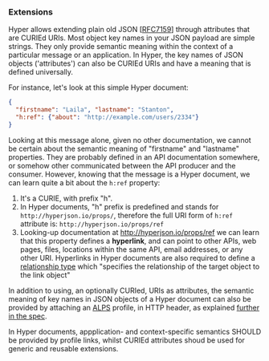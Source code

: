 ### Extensions

Hyper allows extending plain old JSON
[[RFC7159](https://tools.ietf.org/html/rfc7159)] through attributes that are
CURIEd URIs. Most object key names in your JSON payload are simple strings. They
only provide semantic meaning within the context of a particular message or an
application. In Hyper, the key names of JSON objects ('attributes') can also be
CURIEd URIs and have a meaning that is defined universally.

For instance, let's look at this simple Hyper document:

```json
{
  "firstname": "Laila", "lastname": "Stanton",
  "h:ref": {"about": "http://example.com/users/2334"}
}
```

Looking at this message alone, given no other documentation, we cannot be
certain about the semantic meaning of "firstname" and "lastname" properties.
They are probably defined in an API documentation somewhere, or somehow other
communicated between the API producer and the consumer. However, knowing that
the message is a Hyper document, we can learn quite a bit about the `h:ref`
property:

1. It's a CURIE, with prefix "h".
2. In Hyper documents, "h" prefix is predefined and stands for
   `http://hyperjson.io/props/`, therefore the full URI form of `h:ref`
   attribute is: `http://hyperjson.io/props/ref`
3. Looking-up documentation at <http://hyperjson.io/props/ref> we can learn that
   this property defines a **hyperlink**, and can point to other APIs, web
   pages, files, locations within the same API, email addresses, or any other
   URI. Hyperlinks in Hyper documents are also required to define a
   [relationship
   type](https://developer.mozilla.org/en-US/docs/Web/HTML/Element/a#attr-rel)
   which "specifies the relationship of the target object to the link object"

In addition to using, an optionally CURIed, URIs as attributes, the semantic
meaning of key names in JSON objects of a Hyper document can also be provided by
attaching an [ALPS](http://alps.io/spec/) profile, in HTTP header, as explained
[further in the spec](/spec#profile).

In Hyper documents, appplication- and context-specific semantics SHOULD be
provided by profile links, whilst CURIEd attributes shoud be used for generic
and reusable extensions.
